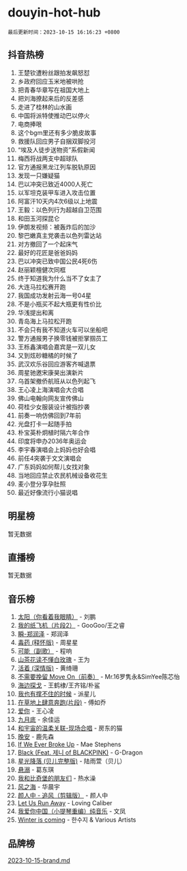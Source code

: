 # douyin-hot-hub

`最后更新时间：2023-10-15 16:16:23 +0800`

## 抖音热榜

1. 王楚钦遭粉丝跟拍发飙怒怼
1. 乡政府回应玉米地被哄抢
1. 把青春华章写在祖国大地上
1. 把刘海撩起来后的反差感
1. 走进了桂林的山水画
1. 中国将派特使推动巴以停火
1. 电商捧哏
1. 这个bgm里还有多少脆皮故事
1. 救援队回应男子自捆双脚投河
1. “埃及人徒步送物资”系假新闻
1. 梅西将战两支中超球队
1. 官方通报黑龙江列车脱轨原因
1. 发现一只嫌疑猫
1. 巴以冲突已致近4000人死亡
1. 以军坦克装甲车进入攻击位置
1. 阿富汗10天内4次6级以上地震
1. 王毅：以色列行为超越自卫范围
1. 和田玉河探昆仑
1. 伊朗发视频：被轰炸后的加沙
1. 黎巴嫩真主党袭击以色列雷达站
1. 对方撤回了一个起床气
1. 最好的花匠是爸爸妈妈
1. 巴以冲突已致中国公民4死6伤
1. 赵丽颖檀健次同框
1. 终于知道我为什么当不了女主了
1. 大连马拉松赛开跑
1. 我国成功发射云海一号04星
1. 不是小瓶买不起大瓶更有性价比
1. 华浅提出和离
1. 青岛海上马拉松开跑
1. 不会只有我不知道火车可以坐船吧
1. 警方通报男子换零钱被拒掌掴员工
1. 王栎鑫演唱会嘉宾是一双儿女
1. 又到炫砂糖橘的时候了
1. 武汉欢乐谷回应游客齐喊退票
1. 周星驰邀宋康昊出演新片
1. 乌首架撤侨航班从以色列起飞
1. 王心凌上海演唱会大合唱
1. 佛山电翰向网友宣传佛山
1. 荷桂少女服装设计被指抄袭
1. 前奏一响仿佛回到7年前
1. 光盘打卡一起随手拍
1. 朴宝英朴炯植时隔六年合作
1. 印度将申办2036年奥运会
1. 李宇春演唱会上妈妈也好会唱
1. 前任4突袭于文文演唱会
1. 广东妈妈如何帮儿女找对象
1. 当地回应禁止农民机械设备收花生
1. 麦小登分享孕肚照
1. 最近好像流行小猫说唱

## 明星榜

暂无数据

## 直播榜

暂无数据

## 音乐榜

1. [太阳（你看着我眼睛）](https://sf3-cdn-tos.douyinstatic.com/obj/tos-cn-ve-2774/ogWbyIQnlBFImVbeDocRdCIYtBHlbJXgfZMvgz) - 刘鹏
1. [我的纸飞机（片段2）](https://sf3-cdn-tos.douyinstatic.com/obj/tos-cn-ve-2774/oM2ZrKcg2CD5AeRB2gkeXOFB1IxAGJdZPazYHf) - GooGoo/王之睿
1. [瞬-郑润泽](https://sf3-cdn-tos.douyinstatic.com/obj/tos-cn-ve-2774/oYXHIohzvbNAzBhHgyksWpRM4bfkDsBdBDAynw) - 郑润泽
1. [毒药 (释怀版)](https://sf6-cdn-tos.douyinstatic.com/obj/tos-cn-ve-2774/oYILMEAzspdZBIzy4frJNB8ZHPHWAhiwowd4Ad) - 周星星
1. [可能（副歌）](https://sf6-cdn-tos.douyinstatic.com/obj/tos-cn-ve-2774/cde1731888894259b333569393c2fb51) - 程响
1. [山茶花读不懂白玫瑰](https://sf3-cdn-tos.douyinstatic.com/obj/tos-cn-ve-2774/osfn8B7DktrRHEPJgPCfDbw7QDQEkwC16BxZg9) - 王为
1. [活着 (深情版)](https://sf3-cdn-tos.douyinstatic.com/obj/tos-cn-ve-2774/oY8r2TelECK2BPZbDCj8xZKBQfPbwQyCt1cggn) - 黄绮珊
1. [不需要挽留 Move On（前奏）](https://sf3-cdn-tos.douyinstatic.com/obj/tos-cn-ve-2774/ooCBhgCCkF4nExzQL9WZSUbitfA8IsDkgQIYhe) - Mr.16罗隽永&SimYee陈芯怡
1. [海边探戈](https://sf3-cdn-tos.douyinstatic.com/obj/tos-cn-ve-2774/os9gE0VQCGqt6VQkZDyBBYvfSDY0QFe3vVmubn) - 王鹤棣/王齐铭/朴鲨
1. [我也有撑不住的时候](https://sf6-cdn-tos.douyinstatic.com/obj/tos-cn-ve-2774/okmtBE1dkIBhwxeiBJeDgQnQtICZWIJUI2bjQr) - 派星儿
1. [在草地上肆意奔跑(片段)](https://sf3-cdn-tos.douyinstatic.com/obj/tos-cn-ve-2774/8831d494742f45dabdfa8adb8b817259) - 傅如乔
1. [爱你](https://sf6-cdn-tos.douyinstatic.com/obj/tos-cn-ve-2774/oEfyTFYX4gOL9DMKAJebDCAASw8hYVIXz1nYaf) - 王心凌
1. [九月底](https://sf3-cdn-tos.douyinstatic.com/obj/tos-cn-ve-2774/oMfewG4PDTFhF8iz3OGQ7ABH5i6fCgnMaoCbzZ) - 余佳运
1. [和宇宙的温柔关联-现场合唱](https://sf6-cdn-tos.douyinstatic.com/obj/tos-cn-ve-2774/o0hONGDYQBgk0e5bqDeQOonVmncA6tC2nBwZLT) - 房东的猫
1. [晚安](https://sf6-cdn-tos.douyinstatic.com/obj/tos-cn-ve-2774/a724c5e224464218839820f4e4fd632f) - 鹿先森
1. [If We Ever Broke Up](https://sf6-cdn-tos.douyinstatic.com/obj/tos-cn-ve-2774/o8onj5HDk0ImtBmO0URBfeyCDXQJMYkQ1gb8Zy) - Mae Stephens
1. [Black (Feat. 제니 of BLACKPINK)](https://sf6-cdn-tos.douyinstatic.com/obj/tos-cn-ve-2774/2eb92e2debbe4fe0a552bc099aef7f28) - G-Dragon
1. [星光降落 (贝儿完整版)](https://sf6-cdn-tos.douyinstatic.com/obj/tos-cn-ve-2774/okwB9hAwyAtsFFkFBzAX1hOOfQuIoMNs0W2Mwr) - 陆雨萱（贝儿）
1. [悬溺](https://sf3-cdn-tos.douyinstatic.com/obj/tos-cn-ve-2774/f3b6cc53d2e944beb7094a3ff01b4e03) - 葛东琪
1. [我和比奇堡的朋友们](https://sf6-cdn-tos.douyinstatic.com/obj/tos-cn-ve-2774/f0505db981ea4a6d91453a15924a82aa) - 热水澡
1. [风之海](https://sf6-cdn-tos.douyinstatic.com/obj/tos-cn-ve-2774/oInqZ2gFbCQvB6wZNnZlJpBcfDBQ8t1e1XwYAi) - 华晨宇
1. [颜人中 - 追风（剪辑版）](https://sf3-cdn-tos.douyinstatic.com/obj/tos-cn-ve-2774/9107f711ded6416ab3279a81d71597f7) - 颜人中
1. [Let Us Run Away](https://sf6-cdn-tos.douyinstatic.com/obj/tos-cn-ve-2774/a9a280d910044fb0b9f4f74b0b27e854) - Loving Caliber
1. [我爱你中国（小提琴重编）纯音乐](https://sf6-cdn-tos.douyinstatic.com/obj/tos-cn-ve-2774/362de867442c4051acadb0a43fd60af8) - 文凤
1. [Winter is coming](https://sf3-cdn-tos.douyinstatic.com/obj/tos-cn-ve-2774/0a6c12efb2d84f2ba9a243d4e1eebb4e) - 한수지 & Various Artists

## 品牌榜

[2023-10-15-brand.md](2023-10-15-brand.md)
